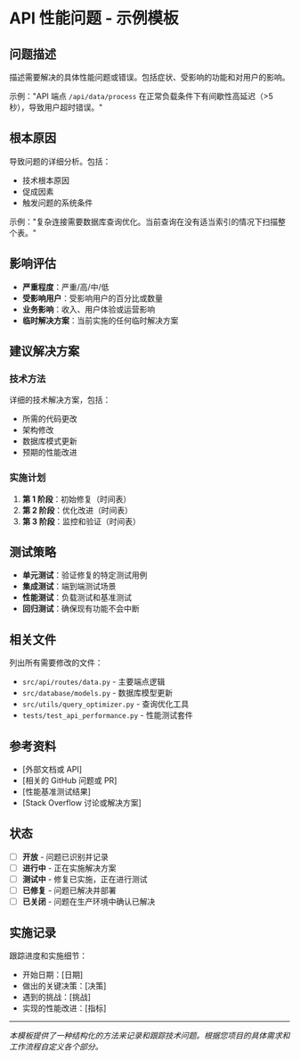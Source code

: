 # API 性能问题 - 示例模板

## 问题描述

描述需要解决的具体性能问题或错误。包括症状、受影响的功能和对用户的影响。

示例："API 端点 `/api/data/process` 在正常负载条件下有间歇性高延迟（>5 秒），导致用户超时错误。"

## 根本原因

导致问题的详细分析。包括：
- 技术根本原因
- 促成因素
- 触发问题的系统条件

示例："复杂连接需要数据库查询优化。当前查询在没有适当索引的情况下扫描整个表。"

## 影响评估

- **严重程度**：严重/高/中/低
- **受影响用户**：受影响用户的百分比或数量
- **业务影响**：收入、用户体验或运营影响
- **临时解决方案**：当前实施的任何临时解决方案

## 建议解决方案

### 技术方法
详细的技术解决方案，包括：
- 所需的代码更改
- 架构修改
- 数据库模式更新
- 预期的性能改进

### 实施计划
1. **第 1 阶段**：初始修复（时间表）
2. **第 2 阶段**：优化改进（时间表）
3. **第 3 阶段**：监控和验证（时间表）

## 测试策略

- **单元测试**：验证修复的特定测试用例
- **集成测试**：端到端测试场景
- **性能测试**：负载测试和基准测试
- **回归测试**：确保现有功能不会中断

## 相关文件

列出所有需要修改的文件：
- `src/api/routes/data.py` - 主要端点逻辑
- `src/database/models.py` - 数据库模型更新
- `src/utils/query_optimizer.py` - 查询优化工具
- `tests/test_api_performance.py` - 性能测试套件

## 参考资料

- [外部文档或 API]
- [相关的 GitHub 问题或 PR]
- [性能基准测试结果]
- [Stack Overflow 讨论或解决方案]

## 状态

- [ ] **开放** - 问题已识别并记录
- [ ] **进行中** - 正在实施解决方案
- [ ] **测试中** - 修复已实施，正在进行测试
- [ ] **已修复** - 问题已解决并部署
- [ ] **已关闭** - 问题在生产环境中确认已解决

## 实施记录

跟踪进度和实施细节：
- 开始日期：[日期]
- 做出的关键决策：[决策]
- 遇到的挑战：[挑战]
- 实现的性能改进：[指标]

---

*本模板提供了一种结构化的方法来记录和跟踪技术问题。根据您项目的具体需求和工作流程自定义各个部分。*
